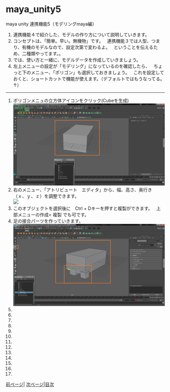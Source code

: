 # maya_unity5
maya unity 連携機能5（モデリングmaya編）


1. 連携機能４で紹介した、モデルの作り方について説明していきます。
1. コンセプトは、「簡単。早い。無機物」です。  
連携機能３では人型、つまり、有機のモデルなので、設定次第で変わるよ。  
ということを伝えるため、二種類やってます。。
1. では、使い方と一緒に、モデルデータを作成していきましょう。
1. 左上メニューの設定が「モデリング」になっているのを確認したら、  
ちょっと下のメニュー、「ポリゴン」も選択しておきましょう。  
これを設定しておくと、ショートカットで機能が使えます。（デフォルトではもうなってる。↑）

---
1. ポリゴンメニュの立方体アイコンをクリック(Cubeを生成)  
![](https://raw.githubusercontent.com/175B005/maya_unity3/master/direction1-3.jpg)  
1. 右のメニュー、「アトリビュート　エディタ」から、幅、高さ、奥行き（ｘ、ｙ、ｚ）を調整できます。  
![](https://raw.githubusercontent.com/175B005/maya_unity3/master/direction1-1-3.jpg)
1. このオブジェクトを選択後に　Ctrl + Dキーを押すと複製ができます。  
上部メニューの作成< 複製 でも可です。
1. 足の接合パーツを作っていきます。  
![](https://raw.githubusercontent.com/175B005/maya_unity3/master/direction2-3.jpg)
1. 
1. 
1. 
1. 
1. 
1. 
1. 
1. 
1. 
1. 
1. 
1. 
1. 

[前ページ](https://github.com/175B005/maya_unity4)| [次ページ](https://github.com/175B005/maya_unity6)|[目次](https://github.com/175B005/maya_unity_index)
